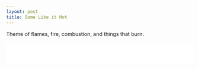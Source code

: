 ```yaml
---
layout: post
title: Some Like it Hot
---
```


Theme of flames, fire, combustion, and things that burn. 

<iframe width="100%" height="60" src="//www.mixcloud.com/widget/iframe/?feed=http%3A%2F%2Fwww.mixcloud.com%2Fpwenzel%2Fsome-like-it-hot%2F&amp;mini=1&amp;embed_uuid=826c8ff5-5da8-4c86-a4c8-fa815bae2665&amp;replace=0&amp;hide_cover=1&amp;light=1&amp;hide_artwork=1&amp;embed_type=widget_standard&amp;hide_tracklist=1" frameborder="0"></iframe>